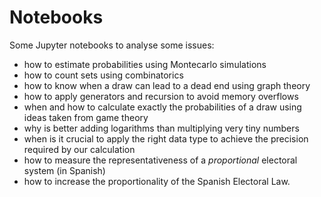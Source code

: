 # Notebooks

Some Jupyter notebooks to analyse some issues:

* how to estimate probabilities using Montecarlo simulations
* how to count sets using combinatorics
* how to know when a draw can lead to a dead end using graph theory
* how to apply generators and recursion to avoid memory overflows
* when and how to calculate exactly the probabilities of a draw using ideas taken from game theory
* why is better adding logarithms than multiplying very tiny numbers
* when is it crucial to apply the right data type to achieve the precision required by our calculation
* how to measure the representativeness of a _proportional_ electoral system (in Spanish)
* how to increase the proportionality of the Spanish Electoral Law.
